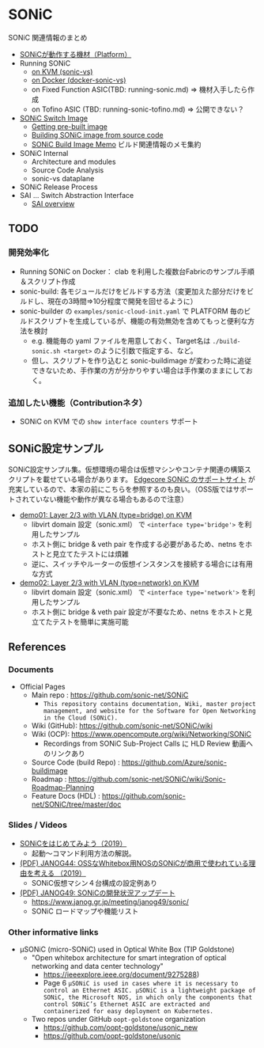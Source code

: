 # SONiC

SONiC 関連情報のまとめ

- [SONiCが動作する機材（Platform）](sonic-platform.md)
- Running SONiC
  - [on KVM (sonic-vs)](running-sonic-kvm.md)
  - [on Docker (docker-sonic-vs)](running-sonic-docker.md)
  - on Fixed Function ASIC(TBD: running-sonic.md) ⇒ 機材入手したら作成
  - on Tofino ASIC (TBD: running-sonic-tofino.md) ⇒ 公開できない？
- [SONiC Switch Image](sonic-image.md)
  - [Getting pre-built image](sonic-image.md#getting-pre-built-image)
  - [Building SONiC image from source code](sonic-image.md)
  - [SONiC Build Image Memo](sonic-buildimage-memo.md) ビルド関連情報のメモ集約
- SONiC Internal
  - Architecture and modules
  - Source Code Analysis
  - sonic-vs dataplane
- SONiC Release Process
- SAI ... Switch Abstraction Interface
  - [SAI overview](sai.md)

## TODO

### 開発効率化
- Running SONiC on Docker： clab を利用した複数台Fabricのサンプル手順＆スクリプト作成
- sonic-build: 各モジュールだけをビルドする方法（変更加えた部分だけをビルドし、現在の3時間⇒10分程度で開発を回せるように）
- sonic-builder の `examples/sonic-cloud-init.yaml` で PLATFORM 毎のビルドスクリプトを生成しているが、機能の有効無効を含めてもっと便利な方法を検討
  - e.g. 機能毎の yaml ファイルを用意しておく、Target名は `./build-sonic.sh <target>` のように引数で指定する、など。
  - 但し、スクリプトを作り込むと sonic-buildimage が変わった時に追従できないため、手作業の方が分かりやすい場合は手作業のままにしておく。


### 追加したい機能（Contributionネタ）

- SONiC on KVM での `show interface counters` サポート

## SONiC設定サンプル

SONiC設定サンプル集。仮想環境の場合は仮想マシンやコンテナ関連の構築スクリプトを載せている場合があります。
[Edgecore SONiC のサポートサイト](https://support.edge-core.com/hc/en-us/categories/360002134713-Edgecore-SONiC) が充実しているので、本家の前にこちらを参照するのも良い。（OSS版ではサポートされていない機能や動作が異なる場合もあるので注意）


- [demo01: Layer 2/3 with VLAN (type=bridge) on KVM](running-sonic-kvm.md#demo01-layer-23-with-vlan-typebridge)
  - libvirt domain 設定（sonic.xml） で `<interface type='bridge'>` を利用したサンプル
  - ホスト側に bridge & veth pair を作成する必要があるため、netns をホストと見立てたテストには煩雑
  - 逆に、スイッチやルーターの仮想インスタンスを接続する場合には有用な方式
- [demo02: Layer 2/3 with VLAN (type=network) on KVM](running-sonic-kvm.md#demo02-layer-23-with-vlan-typenetwork)
  - libvirt domain 設定（sonic.xml） で `<interface type='network'>` を利用したサンプル
  - ホスト側に bridge & veth pair 設定が不要なため、netns をホストと見立てたテストを簡単に実施可能


## References

### Documents

- Official Pages
  - Main repo : https://github.com/sonic-net/SONiC
    - `This repository contains documentation, Wiki, master project management, and website for the Software for Open Networking in the Cloud (SONiC).`
  - Wiki (GitHub): https://github.com/sonic-net/SONiC/wiki
  - Wiki (OCP): https://www.opencompute.org/wiki/Networking/SONiC
    - Recordings from SONiC Sub-Project Calls に HLD Review 動画へのリンクあり
  - Source Code (build Repo) : https://github.com/Azure/sonic-buildimage
  - Roadmap : https://github.com/sonic-net/SONiC/wiki/Sonic-Roadmap-Planning
  - Feature Docs (HDL) : https://github.com/sonic-net/SONiC/tree/master/doc

### Slides / Videos

- [SONiCをはじめてみよう（2019）](https://speakerdeck.com/imasaruoki/sonicwohazimetemiyou)
  - 起動～コマンド利用方法の解説。
- [(PDF) JANOG44: OSSなWhitebox用NOSのSONiCが商用で使われている理由を考える （2019）](https://www.janog.gr.jp/meeting/janog44/application/files/1415/6396/6082/janog44_sonic_kuwata-00.pdf)
  - SONiC仮想マシン４台構成の設定例あり
- [(PDF) JANOG49: SONiCの開発状況アップデート](https://www.janog.gr.jp/meeting/janog49/wp-content/uploads/2022/01/JANOGWeeeeeK%C3%AE%C3%B7%C3%A8J%C3%84%C3%A6%C3%B9%E2%94%90_APRESIA_v.0.1.pdf)
  - https://www.janog.gr.jp/meeting/janog49/sonic/
  - SONiC ロードマップや機能リスト

### Other informative links

- µSONiC (micro-SONiC) used in Optical White Box (TIP Goldstone)
  - "Open whitebox architecture for smart integration of optical networking and data center technology"
    - https://ieeexplore.ieee.org/document/9275288)
    - Page 6 `µSONiC is used in cases where it is necessary to control an Ethernet ASIC. µSONiC is a lightweight package of SONiC, the Microsoft NOS, in which only the components that control SONiC’s Ethernet ASIC are extracted and containerized for easy deployment on Kubernetes.`
  - Two repos under GitHub `oopt-goldstone` organization 
    - https://github.com/oopt-goldstone/usonic_new
    - https://github.com/oopt-goldstone/usonic